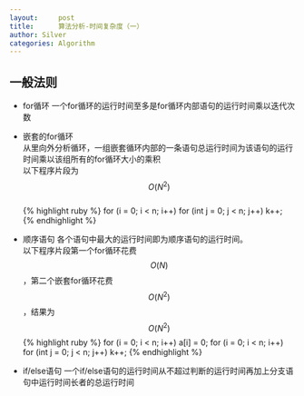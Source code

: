 ```yaml
---
layout:     post
title:      算法分析-时间复杂度（一）
author: Silver
categories: Algorithm
---
```


## 一般法则

* for循环
一个for循环的运行时间至多是for循环内部语句的运行时间乘以迭代次数  
* 嵌套的for循环  
从里向外分析循环，一组嵌套循环内部的一条语句总运行时间为该语句的运行时间乘以该组所有的for循环大小的乘积  
以下程序片段为$$ O(N^2) $$  
{% highlight ruby %}
for (i = 0; i < n; i++)
    for (int j = 0; j < n; j++)
        k++;
{% endhighlight %}

* 顺序语句
各个语句中最大的运行时间即为顺序语句的运行时间。  
以下程序片段第一个for循环花费$$ O(N) $$，第二个嵌套for循环花费$$ O(N^2) $$，结果为$$ O(N^2) $$
{% highlight ruby %}
for (i = 0; i < n; i++)
    a[i] = 0;
for (i = 0; i < n; i++)
    for (int j = 0; j < n; j++)
        k++;
{% endhighlight %}

* if/else语句
一个if/else语句的运行时间从不超过判断的运行时间再加上分支语句中运行时间长者的总运行时间